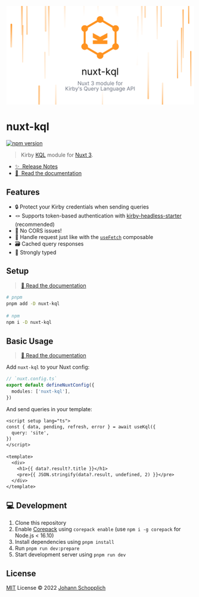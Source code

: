 [![nuxt-kql](./docs/public/og.png)](https://nuxt-kql.jhnn.dev)

# nuxt-kql

[![npm version](https://img.shields.io/npm/v/nuxt-kql?color=a1b858&label=)](https://www.npmjs.com/package/nuxt-kql)

> Kirby [KQL](https://github.com/getkirby/kql) module for [Nuxt 3](https://v3.nuxtjs.org).

- [✨ &nbsp;Release Notes](https://github.com/johannschopplich/nuxt-kql/releases)
- [📖 &nbsp;Read the documentation](https://nuxt-kql.jhnn.dev)

## Features

- 🔒 Protect your Kirby credentials when sending queries
- 🪢 Supports token-based authentication with [kirby-headless-starter](https://github.com/johannschopplich/kirby-headless-starter) (recommended)
- 🤹 No CORS issues!
- 🍱 Handle request just like with the [`useFetch`](https://v3.nuxtjs.org/guide/features/data-fetching/#usefetch) composable
- 🗃 Cached query responses
- 🦾 Strongly typed

## Setup

> [📖 Read the documentation](https://nuxt-kql.jhnn.dev)

```bash
# pnpm
pnpm add -D nuxt-kql

# npm
npm i -D nuxt-kql
```

## Basic Usage

> [📖 Read the documentation](https://nuxt-kql.jhnn.dev)

Add `nuxt-kql` to your Nuxt config:

```ts
// `nuxt.config.ts`
export default defineNuxtConfig({
  modules: ['nuxt-kql'],
})

```

And send queries in your template:

```vue
<script setup lang="ts">
const { data, pending, refresh, error } = await useKql({
  query: 'site',
})
</script>

<template>
  <div>
    <h1>{{ data?.result?.title }}</h1>
    <pre>{{ JSON.stringify(data?.result, undefined, 2) }}</pre>
  </div>
</template>
```

## 💻 Development

1. Clone this repository
2. Enable [Corepack](https://github.com/nodejs/corepack) using `corepack enable` (use `npm i -g corepack` for Node.js < 16.10)
3. Install dependencies using `pnpm install`
4. Run `pnpm run dev:prepare`
5. Start development server using `pnpm run dev`

## License

[MIT](./LICENSE) License © 2022 [Johann Schopplich](https://github.com/johannschopplich)

